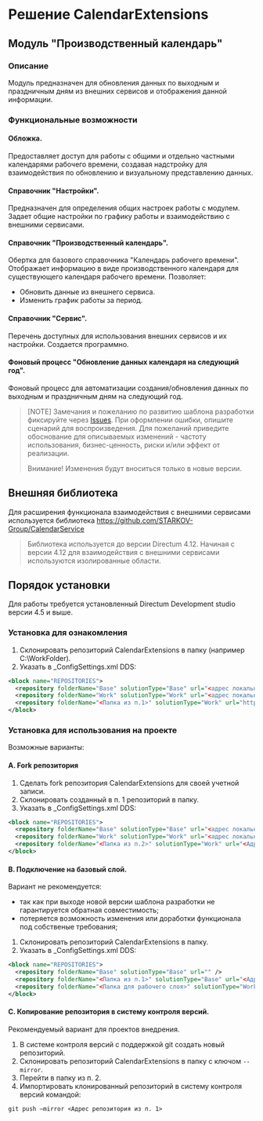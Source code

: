 # Решение CalendarExtensions

## Модуль "Производственный календарь"
### Описание

Модуль предназначен для обновления данных по выходным и праздничным дням из внешних сервисов и отображения данной информации.

### Функциональные возможности

#### **Обложка.**
Предоставляет доступ для работы с общими и отдельно частными календарями рабочего времени, создавая надстройку для взаимодействия по обновлению и визуальному представлению данных.

#### **Справочник "Настройки".**
Предназначен для определения общих настроек работы с модулем. 
Задает общие настройки по графику работы и взаимодействию с внешними сервисами.

#### **Справочник "Производственный календарь".**
Обертка для базового справочника "Календарь рабочего времени".
Отображает информацию в виде производственного календаря для существующего календаря рабочего времени. 
Позволяет:
- Обновить данные из внешнего сервиса.
- Изменить график работы за период.

#### **Справочник "Сервис".**
Перечень доступных для использования внешних сервисов и их настройки. Создается программно.

#### **Фоновый процесс "Обновление данных календаря на следующий год".**
Фоновый процесс для автоматизации создания/обновления данных по выходным и праздничным дням на следующий год.

> [NOTE]
> Замечания и пожеланию по развитию шаблона разработки фиксируйте через [Issues](https://github.com/DirectumCompany/rx-template-appliedhttpclient/issues).
При оформлении ошибки, опишите сценарий для воспроизведения. Для пожеланий приведите обоснование для описываемых изменений - частоту использования, бизнес-ценность, риски и/или эффект от реализации.
> 
> Внимание! Изменения будут вноситься только в новые версии.

## Внешняя библиотека
Для расширения функционала взаимодействия с внешними сервисами используется библиотека https://github.com/STARKOV-Group/CalendarService
> Библиотека используется до версии Directum 4.12. Начиная с версии 4.12 для взаимодействия с внешними сервисами используются изолированные области.

## Порядок установки
Для работы требуется установленный Directum Development studio версии 4.5 и выше.

### Установка для ознакомления
1. Склонировать репозиторий CalendarExtensions в папку (например C:\WorkFolder).
2. Указать в _ConfigSettings.xml DDS:
```xml
<block name="REPOSITORIES">
  <repository folderName="Base" solutionType="Base" url="<адрес локального репозитория>" />
  <repository folderName="Work" solutionType="Work" url="<адрес локального репозитория>" />
  <repository folderName="<Папка из п.1>" solutionType="Work" url="https://github.com/STARKOV-Group/CalendarExtensions" />
</block>
```

### Установка для использования на проекте
Возможные варианты:

#### A. Fork репозитория
1. Сделать fork репозитория CalendarExtensions для своей учетной записи.
2. Склонировать созданный в п. 1 репозиторий в папку.
3. Указать в _ConfigSettings.xml DDS:
```xml
<block name="REPOSITORIES">
  <repository folderName="Base" solutionType="Base" url="<адрес локального репозитория>" />
  <repository folderName="Work" solutionType="Work" url="<адрес локального репозитория>" />
  <repository folderName="<Папка из п.2>" solutionType="Work" url="<Адрес репозитория gitHub учетной записи пользователя из п. 1>" />
</block>
```

#### B. Подключение на базовый слой.
Вариант не рекомендуется:
* так как при выходе новой версии шаблона разработки не гарантируется обратная совместимость;
* потеряется возможность изменения или доработки функционала под собственые требования;

1. Склонировать репозиторий CalendarExtensions в папку.
2. Указать в _ConfigSettings.xml DDS:
```xml
<block name="REPOSITORIES">
  <repository folderName="Base" solutionType="Base" url="" /> 
  <repository folderName="<Папка из п.1>" solutionType="Base" url="<Адрес репозитория gitHub>" />
  <repository folderName="<Папка для рабочего слоя>" solutionType="Work" url="https://github.com/STARKOV-Group/CalendarExtensions" />
</block>
```

#### C. Копирование репозитория в систему контроля версий.
Рекомендуемый вариант для проектов внедрения.

1. В системе контроля версий с поддержкой git создать новый репозиторий.
2. Склонировать репозиторий CalendarExtensions в папку с ключом ```--mirror```.
3. Перейти в папку из п. 2.
4. Импортировать клонированный репозиторий в систему контроля версий командой:
```
git push –mirror <Адрес репозитория из п. 1>
```
